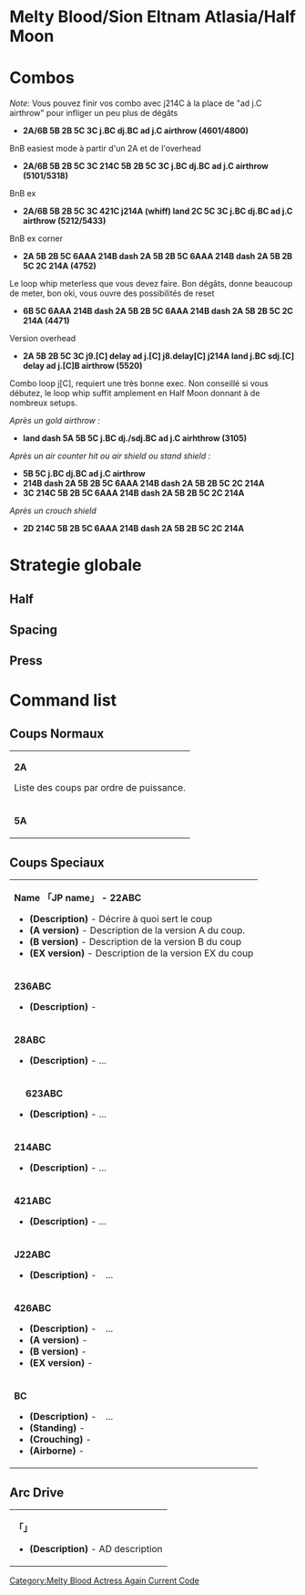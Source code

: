 # Melty Blood/Sion Eltnam Atlasia/Half Moon

# Combos

*Note*: Vous pouvez finir vos combo avec j214C à la place de "ad j.C
airthrow" pour infliger un peu plus de dégâts

- **2A/6B 5B 2B 5C 3C j.BC dj.BC ad j.C airthrow (4601/4800)**

  
BnB easiest mode à partir d'un 2A et de l'overhead

- **2A/6B 5B 2B 5C 3C 214C 5B 2B 5C 3C j.BC dj.BC ad j.C airthrow
  (5101/5318)**

  
BnB ex

- **2A/6B 5B 2B 5C 3C 421C j214A (whiff) land 2C 5C 3C j.BC dj.BC ad j.C
  airthrow (5212/5433)**

  
BnB ex corner

- **2A 5B 2B 5C 6AAA 214B dash 2A 5B 2B 5C 6AAA 214B dash 2A 5B 2B 5C 2C
  214A (4752)**

  
Le loop whip meterless que vous devez faire. Bon dégâts, donne beaucoup
de meter, bon oki, vous ouvre des possibilités de reset

- **6B 5C 6AAA 214B dash 2A 5B 2B 5C 6AAA 214B dash 2A 5B 2B 5C 2C 214A
  (4471)**

  
Version overhead

- **2A 5B 2B 5C 3C j9.\[C\] delay ad j.\[C\] j8.delay\[C\] j214A land
  j.BC sdj.\[C\] delay ad j.\[C\]B airthrow (5520)**

  
Combo loop j\[C\], requiert une très bonne exec. Non conseillé si vous
débutez, le loop whip suffit amplement en Half Moon donnant à de
nombreux setups.

*Après un gold airthrow :*

- **land dash 5A 5B 5C j.BC dj./sdj.BC ad j.C airhthrow (3105)**

*Après un air counter hit ou air shield ou stand shield :*

- **5B 5C j.BC dj.BC ad j.C airthrow**
- **214B dash 2A 5B 2B 5C 6AAA 214B dash 2A 5B 2B 5C 2C 214A**
- **3C 214C 5B 2B 5C 6AAA 214B dash 2A 5B 2B 5C 2C 214A**

*Après un crouch shield*

- **2D 214C 5B 2B 5C 6AAA 214B dash 2A 5B 2B 5C 2C 214A**

# Strategie globale

## Half

## Spacing

## Press

# Command list

## Coups Normaux

<table>
<tbody>
<tr class="odd">
<td><p><strong>2A</strong></p>
<p>Liste des coups par ordre de puissance.</p></td>
</tr>
<tr class="even">
<td><p><strong>5A</strong></p></td>
</tr>
</tbody>
</table>

## Coups Speciaux

<table>
<tbody>
<tr class="odd">
<td><p><strong>Name 「JP name」 - 22ABC</strong></p>
<ul>
<li><strong>(Description)</strong> - Décrire à quoi sert le coup</li>
<li><strong>(A version)</strong> - Description de la version A du
coup.</li>
<li><strong>(B version)</strong> - Description de la version B du
coup</li>
<li><strong>(EX version)</strong> - Description de la version EX du
coup</li>
</ul></td>
</tr>
<tr class="even">
<td><p><strong>236ABC</strong></p>
<ul>
<li><strong>(Description)</strong> -</li>
</ul></td>
</tr>
<tr class="odd">
<td><p><strong>28ABC</strong></p>
<ul>
<li><strong>(Description)</strong> - ...</li>
</ul></td>
</tr>
<tr class="even">
<td><p><strong>　 623ABC</strong></p>
<ul>
<li><strong>(Description)</strong> - ...</li>
</ul></td>
</tr>
<tr class="odd">
<td><p><strong>214ABC</strong></p>
<ul>
<li><strong>(Description)</strong> - ...</li>
</ul></td>
</tr>
<tr class="even">
<td><p><strong>421ABC</strong></p>
<ul>
<li><strong>(Description)</strong> - ...</li>
</ul></td>
</tr>
<tr class="odd">
<td><p><strong>J22ABC</strong></p>
<ul>
<li><strong>(Description)</strong> -　...</li>
</ul></td>
</tr>
<tr class="even">
<td><p><strong>426ABC</strong></p>
<ul>
<li><strong>(Description)</strong> -　...</li>
<li><strong>(A version)</strong> -</li>
<li><strong>(B version)</strong> -</li>
<li><strong>(EX version)</strong> -</li>
</ul></td>
</tr>
<tr class="odd">
<td><p><strong>BC</strong></p>
<ul>
<li><strong>(Description)</strong> -　...</li>
<li><strong>(Standing)</strong> -</li>
<li><strong>(Crouching)</strong> -</li>
<li><strong>(Airborne)</strong> -</li>
</ul></td>
</tr>
</tbody>
</table>

## Arc Drive

<table>
<tbody>
<tr class="odd">
<td><p><strong>「」</strong></p>
<ul>
<li><strong>(Description)</strong> - AD description</li>
</ul></td>
</tr>
</tbody>
</table>

[Category:Melty Blood Actress Again Current
Code](Category:Melty_Blood_Actress_Again_Current_Code "wikilink")
